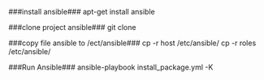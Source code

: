 ###install ansible###
apt-get install ansible

###clone project ansible###
git clone

###copy file ansible to /ect/ansible###
cp -r host /etc/ansible/
cp -r roles /etc/ansible/

###Run Ansible###
ansible-playbook install_package.yml -K
